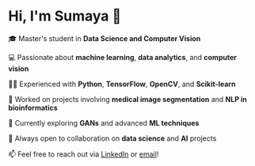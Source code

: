 <h1>Hi, I'm Sumaya 👋</h1>

🎓 Master's student in **Data Science and Computer Vision**  

💻 Passionate about **machine learning**, **data analytics**, and **computer vision**  

👩‍💻 Experienced with **Python**, **TensorFlow**, **OpenCV**, and **Scikit-learn**  

🔬 Worked on projects involving **medical image segmentation** and **NLP in bioinformatics**  

🌱 Currently exploring **GANs** and advanced **ML techniques**  

💬 Always open to collaboration on **data science** and **AI** projects  

📫 Feel free to reach out via [LinkedIn](https://www.linkedin.com/in/soumayadahel) or [email](mailto:soumayadahel8@gmail.com)!
